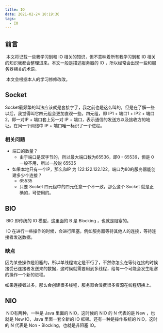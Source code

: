 ```yaml
---
title: IO
date: 2021-02-24 10:19:36
tags:
  - IO
---
```


## 前言

​	本文将记载一些我学习到和 IO 相关的知识，但不意味着所有我学习到和 IO 相关的知识我都会整理进来。本文一般是描述服务器的 IO ，所以经常会出现一些和服务器相关的术语。

​	本文会根据本人的学习修修改改。

<!-- more -->

## Socket

​	Socket最频繁的叫法应该就是套接字了，我之前也是这么叫的，但是在了解一些以后，我觉得叫它四元组会更加直观一些。四元组，即 IP1 + 端口1 + IP2 + 端口2。即一对IP + 端口套上另一对 IP + 端口，表示通信的发送方以及接收方的地址。在同一个网络中 IP + 端口唯一标识了一个进程。

### 相关问题

- 端口的数量？
  - 由于端口是双字节的，所以最大端口数为65536，即0 - 65536，但是 0 一般不用，所以一般说 65535
- 如果本地只有一个IP，那么和IP 为 122.122.122.122，端口为80的服务器能创建多少个连接？
  - 65535
  - 只要 Socket 四元组中的四元任意一个不一致，那么这个 Socket 就是正确的，可使用的。

## BIO

​	BIO 即传统的 IO 模型，这里面的 B 是 Blocking ，也就是阻塞的。

​	IO 在进行一些操作的时候，会进行阻塞，例如服务器等待其他人的连接，等待连接者发送数据。

### 缺点

​	因为某些操作是阻塞的，所以单线程肯定是不行了，不然你怎么在等待连接的时候接受已连接者发送来的数据，这时候就需要用到多线程，给每一个可能会发生阻塞的操作一个新的进程。

​	如果连接者过多，那么会创建很多线程，服务器会浪费很多资源在线程切换上。

## NIO

​	NIO有两种，一种是 Java 里面的 NIO，这时候的 NIO 的 N 代表的是 New ，也就是 New IO，Java 里面一套全新的 IO 框架。还有一种是操作系统的 NIO，这时的 N 代表是 Non - Blocking，也就是非阻塞 IO。

​	